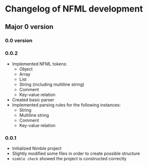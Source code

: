 # Changelog of NFML development

## Major 0 version

### 0.0 version

### 0.0.2

* Implemented NFML tokens:
  - Object
  - Array
  - List
  - String (including multiline string)
  - Comment
  - Key-value relation
* Created basic parser
* Implemented parsing rules for the following instances:
  - String
  - Multiline string
  - Comment
  - Key-value relation

### 0.0.1

* Initialized Nimble project
* Slightly modified some files in order to create possible structure
* `nimble check` showed the project is constructed correctly
